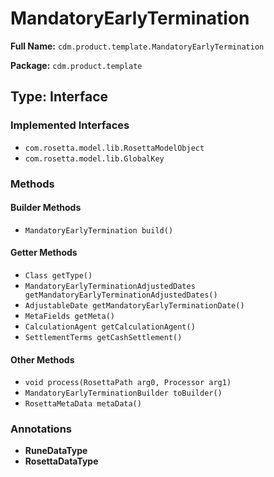 # MandatoryEarlyTermination

**Full Name:** `cdm.product.template.MandatoryEarlyTermination`

**Package:** `cdm.product.template`

## Type: Interface

### Implemented Interfaces

- `com.rosetta.model.lib.RosettaModelObject`
- `com.rosetta.model.lib.GlobalKey`

### Methods

#### Builder Methods

- `MandatoryEarlyTermination build()`

#### Getter Methods

- `Class getType()`
- `MandatoryEarlyTerminationAdjustedDates getMandatoryEarlyTerminationAdjustedDates()`
- `AdjustableDate getMandatoryEarlyTerminationDate()`
- `MetaFields getMeta()`
- `CalculationAgent getCalculationAgent()`
- `SettlementTerms getCashSettlement()`

#### Other Methods

- `void process(RosettaPath arg0, Processor arg1)`
- `MandatoryEarlyTerminationBuilder toBuilder()`
- `RosettaMetaData metaData()`

### Annotations

- **RuneDataType**
- **RosettaDataType**


